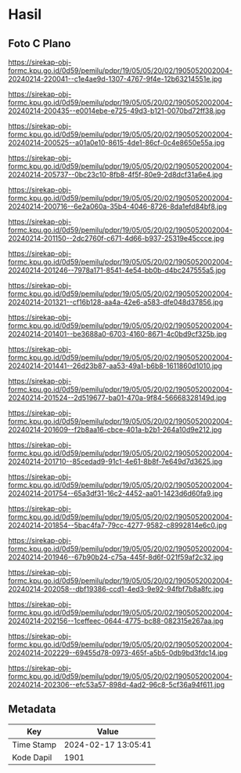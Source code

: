 # Hasil

## Foto C Plano

https://sirekap-obj-formc.kpu.go.id/0d59/pemilu/pdpr/19/05/05/20/02/1905052002004-20240214-220041--c1e4ae9d-1307-4767-9f4e-12b63214551e.jpg

https://sirekap-obj-formc.kpu.go.id/0d59/pemilu/pdpr/19/05/05/20/02/1905052002004-20240214-200435--e0014ebe-e725-49d3-b121-0070bd72ff38.jpg

https://sirekap-obj-formc.kpu.go.id/0d59/pemilu/pdpr/19/05/05/20/02/1905052002004-20240214-200525--a01a0e10-8615-4de1-86cf-0c4e8650e55a.jpg

https://sirekap-obj-formc.kpu.go.id/0d59/pemilu/pdpr/19/05/05/20/02/1905052002004-20240214-205737--0bc23c10-8fb8-4f5f-80e9-2d8dcf31a6e4.jpg

https://sirekap-obj-formc.kpu.go.id/0d59/pemilu/pdpr/19/05/05/20/02/1905052002004-20240214-200716--6e2a060a-35b4-4046-8726-8da1efd84bf8.jpg

https://sirekap-obj-formc.kpu.go.id/0d59/pemilu/pdpr/19/05/05/20/02/1905052002004-20240214-201150--2dc2760f-c671-4d66-b937-25319e45ccce.jpg

https://sirekap-obj-formc.kpu.go.id/0d59/pemilu/pdpr/19/05/05/20/02/1905052002004-20240214-201246--7978a171-8541-4e54-bb0b-d4bc247555a5.jpg

https://sirekap-obj-formc.kpu.go.id/0d59/pemilu/pdpr/19/05/05/20/02/1905052002004-20240214-201321--cf16b128-aa4a-42e6-a583-dfe048d37856.jpg

https://sirekap-obj-formc.kpu.go.id/0d59/pemilu/pdpr/19/05/05/20/02/1905052002004-20240214-201401--be3688a0-6703-4160-8671-4c0bd9cf325b.jpg

https://sirekap-obj-formc.kpu.go.id/0d59/pemilu/pdpr/19/05/05/20/02/1905052002004-20240214-201441--26d23b87-aa53-49a1-b6b8-1611860d1010.jpg

https://sirekap-obj-formc.kpu.go.id/0d59/pemilu/pdpr/19/05/05/20/02/1905052002004-20240214-201524--2d519677-ba01-470a-9f84-56668328149d.jpg

https://sirekap-obj-formc.kpu.go.id/0d59/pemilu/pdpr/19/05/05/20/02/1905052002004-20240214-201609--f2b8aa16-cbce-401a-b2b1-264a10d9e212.jpg

https://sirekap-obj-formc.kpu.go.id/0d59/pemilu/pdpr/19/05/05/20/02/1905052002004-20240214-201710--85cedad9-91c1-4e61-8b8f-7e649d7d3625.jpg

https://sirekap-obj-formc.kpu.go.id/0d59/pemilu/pdpr/19/05/05/20/02/1905052002004-20240214-201754--65a3df31-16c2-4452-aa01-1423d6d60fa9.jpg

https://sirekap-obj-formc.kpu.go.id/0d59/pemilu/pdpr/19/05/05/20/02/1905052002004-20240214-201854--5bac4fa7-79cc-4277-9582-c8992814e6c0.jpg

https://sirekap-obj-formc.kpu.go.id/0d59/pemilu/pdpr/19/05/05/20/02/1905052002004-20240214-201946--67b90b24-c75a-445f-8d6f-021f59af2c32.jpg

https://sirekap-obj-formc.kpu.go.id/0d59/pemilu/pdpr/19/05/05/20/02/1905052002004-20240214-202058--dbf19386-ccd1-4ed3-9e92-94fbf7b8a8fc.jpg

https://sirekap-obj-formc.kpu.go.id/0d59/pemilu/pdpr/19/05/05/20/02/1905052002004-20240214-202156--1ceffeec-0644-4775-bc88-082315e267aa.jpg

https://sirekap-obj-formc.kpu.go.id/0d59/pemilu/pdpr/19/05/05/20/02/1905052002004-20240214-202229--69455d78-0973-465f-a5b5-0db9bd3fdc14.jpg

https://sirekap-obj-formc.kpu.go.id/0d59/pemilu/pdpr/19/05/05/20/02/1905052002004-20240214-202306--efc53a57-898d-4ad2-96c8-5cf36a94f611.jpg


## Metadata

| Key        | Value               |
| ---------- | ------------------- |
| Time Stamp | 2024-02-17 13:05:41 |
| Kode Dapil | 1901                |



